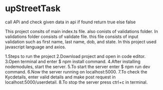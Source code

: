 # upStreetTask
call APi and check given data in api if found return true else false

This project consits of main index.ts file. also conists of validations folder. In validations folder consists of validate file. this file consists of input validation such as first name, last name, dob, and state. In this project used javascript language and axios.

1.Steps to run the project
2.Download project and open in code editor.
3.Open terminal and enter $ npm install command.
4.After installing nodemodules, start the server.
5.To start the server enter $ npm run dev command.
6.Now the server running on localhost:5000.
7.To check the Kycdetails, enter valid details and make post request in localhost:5000/userdetail.
8.To stop the server press ctrl+c in terminal.
